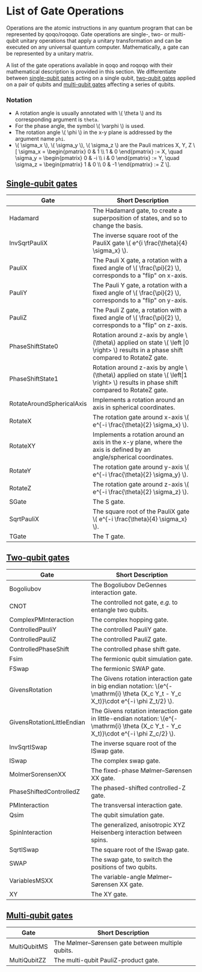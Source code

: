# List of Gate Operations

Operations are the atomic instructions in any quantum program that can be represented by qoqo/roqoqo. Gate operations are single-, two- or multi-qubit unitary operations that apply a unitary transformation and can be executed on any universal quantum computer. Mathematically, a gate can be represented by a unitary matrix.

A list of the gate operations available in qoqo and roqoqo with their mathematical description is provided in this section. We differentiate between [single-qubit gates](single_qubit_gates.md) acting on a single qubit, [two-qubit gates](two_qubit_gates.md) applied on a pair of qubits and [multi-qubit gates](multi_qubit_gates.md) affecting a series of qubits.

### Notation

* A rotation angle is usually annotated with \\( \theta \\) and its corresponding argument is `theta`.
* For the phase angle, the symbol \\( \varphi \\) is used.
* The rotation angle  \\( \phi \\)  in the x-y plane is addressed by the argument name `phi`.
* \\( \sigma_x \\), \\( \sigma_y \\), \\( \sigma_z \\) are the Pauli matrices X, Y, Z
\\[
    \sigma_x = \begin{pmatrix} 0 & 1 \\\\ 1 & 0 \end{pmatrix} := X, \quad \sigma_y = \begin{pmatrix} 0 & -i \\\\ i & 0 \end{pmatrix} := Y,  \quad \sigma_z = \begin{pmatrix} 1 & 0 \\\\ 0 & -1 \end{pmatrix} := Z
\\].

## [Single-qubit gates](single_qubit_gates.md)

| Gate | Short Description |
|---------|---------|
| Hadamard     | The Hadamard gate, to create a superposition of states, and so to change the basis.  |
| InvSqrtPauliX     | The inverse square root of the PauliX gate \\( e^{i \frac{\theta}{4} \sigma_x} \\).  |
| PauliX     | The Pauli X gate, a rotation with a fixed angle of \\( \frac{\pi}{2} \\), corresponds to a "flip" on x-axis.  |
| PauliY     | The Pauli Y gate, a rotation with a fixed angle of \\( \frac{\pi}{2} \\), corresponds to a "flip" on y-axis.  |
| PauliZ     | The Pauli Z gate, a rotation with a fixed angle of \\( \frac{\pi}{2} \\), corresponds to a "flip" on z-axis.  |
| PhaseShiftState0     | Rotation around z-axis by angle \\(\theta\\) applied on state \\( \left \|0 \right> \\) results in a phase shift compared to RotateZ gate. |
| PhaseShiftState1     | Rotation around z-axis by angle \\(\theta\\) applied on state \\( \left\|1 \right> \\) results in phase shift compared to RotateZ gate. |
| RotateAroundSphericalAxis     | Implements a rotation around an axis in spherical coordinates.  |
| RotateX     | The rotation gate around x-axis \\( e^{-i \frac{\theta}{2} \sigma_x} \\).  |
| RotateXY     | Implements a rotation around an axis in the x-y plane, where the axis is defined by an angle/spherical coordinates.  |
| RotateY     | The rotation gate around y-axis \\( e^{-i \frac{\theta}{2} \sigma_y} \\).  |
| RotateZ     | The rotation gate around z-axis \\( e^{-i \frac{\theta}{2} \sigma_z} \\).  |
| SGate     | The S gate.  |
| SqrtPauliX     | The square root of the PauliX gate \\( e^{-i \frac{\theta}{4} \sigma_x} \\).  |
| TGate     | The T gate.  |

## [Two-qubit gates](two_qubit_gates.md)

| Gate | Short Description |
|---------|---------|
| Bogoliubov    |  The Bogoliubov DeGennes interaction gate. |
| CNOT    |  The controlled not gate, *e.g.* to entangle two qubits. |
| ComplexPMInteraction    |  The complex hopping gate. |
| ControlledPauliY    |  The controlled PauliY gate. |
| ControlledPauliZ    |  The controlled PauliZ gate. |
| ControlledPhaseShift    |  The controlled phase shift gate. |
| Fsim   |  The fermionic qubit simulation gate. |
| FSwap   |  The fermionic SWAP gate. |
| GivensRotation   |  The Givens rotation interaction gate in big endian notation: \\(e^{-\mathrm{i} \theta (X_c Y_t - Y_c X_t)}\cdot e^{-i \phi Z_t/2} \\). |
| GivensRotationLittleEndian   |  The Givens rotation interaction gate in little-endian notation: \\(e^{-\mathrm{i} \theta (X_c Y_t - Y_c X_t)}\cdot e^{-i \phi Z_c/2} \\). |
| InvSqrtISwap    |  The inverse square root of the ISwap gate. |
| ISwap    |  The complex swap gate. |
| MolmerSorensenXX    |  The fixed-phase Mølmer–Sørensen XX gate. |
| PhaseShiftedControlledZ    |  The phased-shifted controlled-Z gate. |
| PMInteraction    |  The transversal interaction gate. |
| Qsim    |  The qubit simulation gate. |
| SpinInteraction    |  The generalized, anisotropic XYZ Heisenberg interaction between spins. |
| SqrtISwap    |  The square root of the ISwap gate. |
| SWAP    |  The swap gate, to switch the positions of two qubits. |
| VariablesMSXX    |  The variable-angle Mølmer–Sørensen XX gate. |
| XY    |  The XY gate. |

## [Multi-qubit gates](multi_qubit_gates.md)

| Gate | Short Description |
|---------|---------|
| MultiQubitMS    |  The Mølmer–Sørensen gate between multiple qubits. |
| MultiQubitZZ    |  The multi-qubit PauliZ-product gate. |
